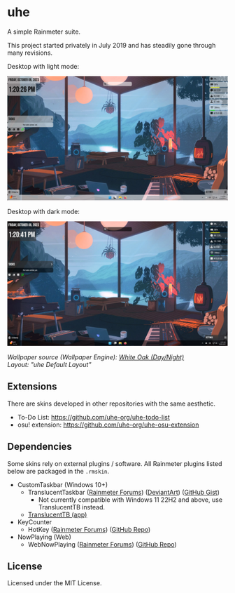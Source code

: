# uhe

A simple Rainmeter suite.

This project started privately in July 2019 and has steadily gone through many revisions.

Desktop with light mode:

![Desktop-Light](assets/desktop-light.jpg)

Desktop with dark mode:

![Desktop-Dark](assets/desktop-dark.jpg)

*Wallpaper source (Wallpaper Engine): [White Oak (Day/Night)](https://steamcommunity.com/sharedfiles/filedetails/?id=2911866381)*\
*Layout: "uhe Default Layout"*

## Extensions

There are skins developed in other repositories with the same aesthetic.

- To-Do List: https://github.com/uhe-org/uhe-todo-list
- osu! extension: https://github.com/uhe-org/uhe-osu-extension

## Dependencies

Some skins rely on external plugins / software. All Rainmeter plugins listed below are packaged in the `.rmskin`.

- CustomTaskbar (Windows 10+)
    - TranslucentTaskbar ([Rainmeter Forums](https://forum.rainmeter.net/viewtopic.php?t=24879)) ([DeviantArt](https://www.deviantart.com/arkenthera/art/TranslucentTaskbar-1-2-656402039)) ([GitHub Gist](https://gist.github.com/0x61726b/7a807e04ee8f1d95425f710944667508))
        - Not currently compatible with Windows 11 22H2 and above, use TranslucentTB instead.
    - [TranslucentTB (app)](https://github.com/TranslucentTB/TranslucentTB)
- KeyCounter
    - HotKey ([Rainmeter Forums](https://forum.rainmeter.net/viewtopic.php?t=18849)) ([GitHub Repo](https://github.com/brianferguson/HotKey.dll))
- NowPlaying (Web)
    - WebNowPlaying ([Rainmeter Forums](https://forum.rainmeter.net/viewtopic.php?f=127&t=26619)) ([GitHub Repo](https://github.com/keifufu/WebNowPlaying-Redux-Rainmeter))

## License

Licensed under the MIT License.
